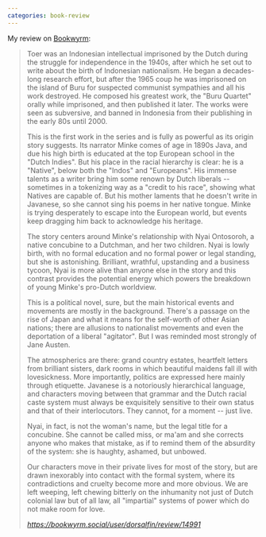 ```yaml
---
categories: book-review
---
```


My review on [Bookwyrm](bookwyrm.social/):
<blockquote class="quoteback" darkmode="" data-title="Status%20by%20dorsalfin%40bookwyrm.social%20%7C%20BookWyrm" data-author="" cite="https://bookwyrm.social/user/dorsalfin/review/14991">

<p>Toer was an Indonesian intellectual imprisoned by the Dutch during the struggle for independence in the 1940s, after which he set out to write about the birth of Indonesian nationalism. He began a decades-long research effort, but after the 1965 coup he was imprisoned on the island of Buru for suspected communist sympathies and all his work destroyed. He composed his greatest work, the "Buru Quartet" orally while imprisoned, and then published it later. The works were seen as subversive, and banned in Indonesia from their publishing in the early 80s until 2000.</p>

<p>This is the first work in the series and is fully as powerful as its origin story suggests. Its narrator Minke comes of age in 1890s Java, and due his high birth is educated at the top European school in the "Dutch Indies". But his place in the racial hierarchy is clear: he is a "Native", below both the "Indos" and "Europeans".  His immense talents as a writer bring him some renown by Dutch liberals -- sometimes in a tokenizing way as a "credit to his race", showing what Natives are capable of. But his mother laments that he doesn't write in Javanese, so she cannot sing his poems in her native tongue. Minke is trying desperately to escape into the European world, but events keep dragging him back to acknowledge his heritage.</p>

<p>The story centers around Minke's relationship with Nyai Ontosoroh, a native concubine to a Dutchman, and her two children. Nyai is lowly birth, with no formal education and no formal power or legal standing, but she is astonishing. Brilliant, wrathful, upstanding and a   business tycoon, Nyai is more alive than anyone else in the story and this contrast provides the potential energy which powers the breakdown of young Minke's pro-Dutch worldview.</p>

<p>This is a political novel, sure, but the main historical events and movements are mostly in the background. There's a passage on the rise of Japan and what it means for the self-worth of other Asian nations; there are allusions to nationalist movements and even the deportation of a liberal "agitator". But I was reminded most strongly of Jane Austen. </p>

<p>The atmospherics are there: grand country estates, heartfelt letters from brilliant sisters, dark rooms in which beautiful maidens fall ill with lovesickness. More importantly, politics are expressed here mainly through etiquette. Javanese is a notoriously hierarchical language, and characters moving between that grammar and the Dutch racial caste system must always be exquisitely sensitive to their own status and that of their interlocutors. They cannot, for a moment -- just live. </p>

<p>Nyai, in fact, is not the woman's name, but the legal title for a concubine. She cannot be called miss, or ma'am and she corrects anyone who makes that mistake, as if to remind them of the absurdity of the system: she is haughty, ashamed, but unbowed. </p>

<p>Our characters move in their private lives for most of the story, but are drawn inexorably into contact with the formal system, where its contradictions and cruelty become more and more obvious. We are left weeping, left chewing bitterly on the inhumanity not just of Dutch colonial law but of all law, all "impartial" systems of power which do not make room for love.</p>

<footer><cite> <a href="https://bookwyrm.social/user/dorsalfin/review/14991">https://bookwyrm.social/user/dorsalfin/review/14991</a></cite></footer>

</blockquote>

<script note="" src="https://cdn.jsdelivr.net/gh/Blogger-Peer-Review/quotebacks@1/quoteback.js"></script>
